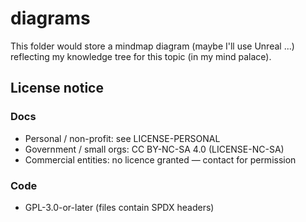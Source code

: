 # diagrams
This folder would store a mindmap diagram (maybe I'll use Unreal ...) reflecting my knowledge tree for this topic (in my mind palace).

## License notice
### Docs
* Personal / non-profit: see LICENSE-PERSONAL
* Government / small orgs: CC BY-NC-SA 4.0 (LICENSE-NC-SA)  
* Commercial entities: no licence granted — contact for permission  
### Code
* GPL-3.0-or-later (files contain SPDX headers)